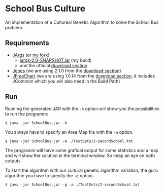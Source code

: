 School Bus Culture
==================

An implementation of a Cultureal Genetic Algorithm to solve the School Bus problem.

Requirements
------------

  * [JArgs](https://github.com/purcell/jargs) (or [my fork](https://github.com/white-gecko/jargs))
    * [jargs-2.0-SNAPSHOT.jar](https://github.com/downloads/white-gecko/jargs/jargs-2.0-SNAPSHOT.jar) (my build)
    * and the official [download section](http://sourceforge.net/projects/jargs/files/jargs/)
  * [Jenes](http://jenes.intelligentia.it/) (we are using 2.1.0 from the [download section](http://sourceforge.net/projects/jenes/files/Jenes/))
  * [JFreeChart](www.jfree.org/jfreechart/) (we are using 1.0.14 from the [download section](http://sourceforge.net/projects/jfreechart/files/), it includes JCommon which you will also need in the Build Path)

Run
---

Running the generated JAR with the `-h` option will show you the possibilities to run the programm:

    $ java -jar SchoolBus.jar -h

You always have to specify an Area Map file with the `-a` option.

    $ java -jar SchoolBus.jar -a ./TestSets/2-secondSchool.txt

The programm will have some grafical output for some statistics and a map and will show the solution in the terminal window. So keep an eye on both outputs.

To start the algorithm with our cultural genetic algorithm variation, the guru algorithm you have to specify the `-g` option.

    $ java -jar SchoolBus.jar -g -a ./TestSets/2-secondSchool.txt

